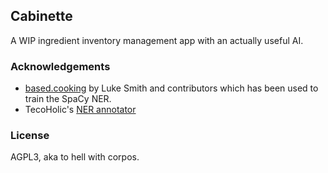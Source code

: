 ## Cabinette

A WIP ingredient inventory management app with an actually useful AI.

### Acknowledgements

- [based.cooking](https://github.com/lukesmithxyz/based.cooking) by Luke Smith and contributors which has been used to train the SpaCy NER.
- TecoHolic's [NER annotator](https://tecoholic.github.io/ner-annotator/)

### License

AGPL3, aka to hell with corpos.
